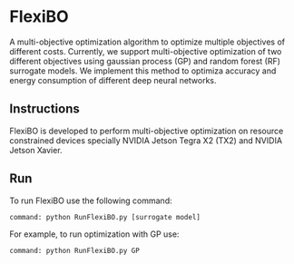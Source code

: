 # FlexiBO
A multi-objective optimization algorithm to optimize multiple objectives of 
different costs. Currently, we support multi-objective optimization of two 
different objectives using gaussian process (GP) and random forest (RF) surrogate 
models. We implement this method to optimiza accuracy and energy consumption of 
different deep neural networks.

## Instructions 
FlexiBO is developed to perform multi-objective optimization on resource constrained
devices specially NVIDIA Jetson Tegra X2 (TX2) and NVIDIA Jetson Xavier. 

## Run
To run FlexiBO use the following command:
```python
command: python RunFlexiBO.py [surrogate model]
```
For example, to run optimization with GP use: 
```python
command: python RunFlexiBO.py GP
```
